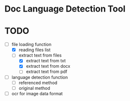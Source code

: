 # Doc Language Detection Tool


# TODO
- [ ] file loading function
    - [x] reading files list
    - [ ] extract text from files
        - [x] extract text from txt
        - [x] extract text from docx
        - [ ] extract text from pdf
- [ ] language detection function
    - [ ] referenced method
    - [ ] original method
- [ ] ocr for image data format